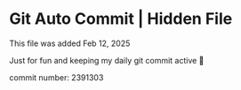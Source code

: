 # Git Auto Commit | Hidden File

This file was added Feb 12, 2025

Just for fun and keeping my daily git commit active 🤪

commit number: 2391303
